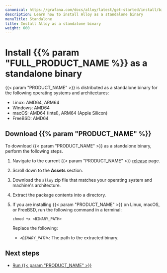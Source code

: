 ```yaml
---
canonical: https://grafana.com/docs/alloy/latest/get-started/install/binary/
description: Learn how to install Alloy as a standalone binary
menuTitle: Standalone
title: Install Alloy as a standalone binary
weight: 600
---
```


# Install {{% param "FULL_PRODUCT_NAME %}} as a standalone binary

{{< param "PRODUCT_NAME" >}} is distributed as a standalone binary for the following operating systems and architectures:

* Linux: AMD64, ARM64
* Windows: AMD64
* macOS: AMD64 (Intel), ARM64 (Apple Silicon)
* FreeBSD: AMD64

## Download {{% param "PRODUCT_NAME" %}}

To download {{< param "PRODUCT_NAME" >}} as a standalone binary, perform the following steps.

1. Navigate to the current {{< param "PRODUCT_NAME" >}} [release][] page.

1. Scroll down to the **Assets** section.

1. Download the `alloy` zip file that matches your operating system and machine's architecture.

1. Extract the package contents into a directory.

1. If you are installing {{< param "PRODUCT_NAME" >}} on Linux, macOS, or FreeBSD, run the following command in a terminal:

   ```shell
   chmod +x <BINARY_PATH>
   ```

   Replace the following:
   - _`<BINARY_PATH>`_: The path to the extracted binary.

## Next steps

- [Run {{< param "PRODUCT_NAME" >}}][Run]

[release]: https://github.com/grafana/alloy/releases
[Run]: ../../run/binary/
